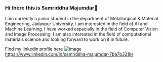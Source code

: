### Hi there this is Samriddha Majumdar👋
I am currently a junior student in the department of Metallurgical & Material Engineering, Jadavpur University. I am interested in the field of AI and Machine Learning. I have worked especially in the field of Computer Vision and Image Processing. I am also interested in the field of computational materials science and looking forward to work on it in future.

Find my linkedin profile here ![image]({https://img.shields.io/badge/LinkedIn-0077B5?style=for-the-badge&logo=linkedin&logoColor=white}) https://www.linkedin.com/in/samriddha-majumdar-7ba7b321b/
